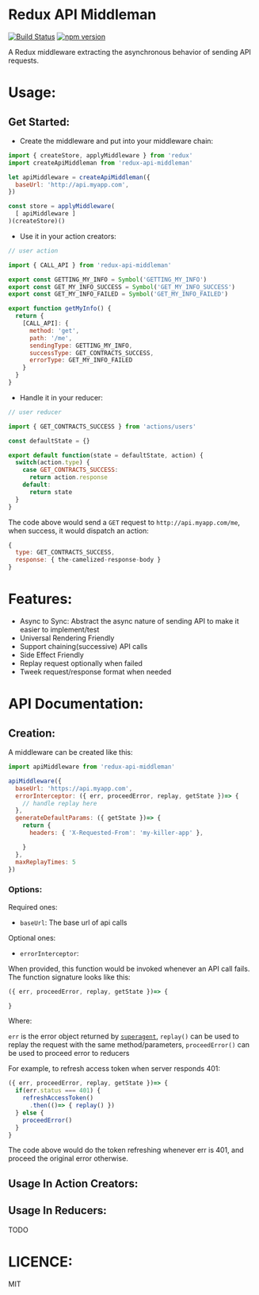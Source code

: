 # Redux API Middleman

[![Build Status](https://travis-ci.org/CodementorIO/redux-api-middleman.svg?branch=master)](https://travis-ci.org/CodementorIO/redux-api-middleman)
[![npm version](https://badge.fury.io/js/redux-api-middleman.svg)](https://badge.fury.io/js/redux-api-middleman)

A Redux middleware extracting the asynchronous behavior of sending API requests.


# Usage:

## Get Started:

- Create the middleware and put into your middleware chain:

```javascript
import { createStore, applyMiddleware } from 'redux'
import createApiMiddleman from 'redux-api-middleman'

let apiMiddleware = createApiMiddleman({
  baseUrl: 'http://api.myapp.com',
})

const store = applyMiddleware(
  [ apiMiddleware ]
)(createStore)()
```

- Use it in your action creators:

```javascript
// user action

import { CALL_API } from 'redux-api-middleman'

export const GETTING_MY_INFO = Symbol('GETTING_MY_INFO')
export const GET_MY_INFO_SUCCESS = Symbol('GET_MY_INFO_SUCCESS')
export const GET_MY_INFO_FAILED = Symbol('GET_MY_INFO_FAILED')

export function getMyInfo() {
  return {
    [CALL_API]: {
      method: 'get',
      path: '/me',
      sendingType: GETTING_MY_INFO,
      successType: GET_CONTRACTS_SUCCESS,
      errorType: GET_MY_INFO_FAILED
    }
  }
}
```

- Handle it in your reducer:

```javascript
// user reducer

import { GET_CONTRACTS_SUCCESS } from 'actions/users'

const defaultState = {}

export default function(state = defaultState, action) {
  switch(action.type) {
    case GET_CONTRACTS_SUCCESS:
      return action.response
    default:
      return state
  }
}

```

The code above would send a `GET` request to `http://api.myapp.com/me`,
when success, it would dispatch an action:

```javascript
{
  type: GET_CONTRACTS_SUCCESS,
  response: { the-camelized-response-body }
}
```

# Features:

- Async to Sync: Abstract the async nature of sending API to make it easier to implement/test
- Universal Rendering Friendly
- Support chaining(successive) API calls
- Side Effect Friendly
- Replay request optionally when failed
- Tweek request/response format when needed

# API Documentation:

## Creation:

A middleware can be created like this:

```javascript
import apiMiddleware from 'redux-api-middleman'

apiMiddleware({
  baseUrl: 'https://api.myapp.com',
  errorInterceptor: ({ err, proceedError, replay, getState })=> {
    // handle replay here
  },
  generateDefaultParams: ({ getState })=> {
    return {
      headers: { 'X-Requested-From': 'my-killer-app' },

    }
  },
  maxReplayTimes: 5
})
```

### Options:

Required ones:

- `baseUrl`: The base url of api calls

Optional ones:

- `errorInterceptor`:

When provided, this function would be invoked whenever an API call fails.
The function signature looks like this:

```javascript
({ err, proceedError, replay, getState })=> {

}
```

Where:

`err` is the error object returned by [`superagent`](https://visionmedia.github.io/superagent/),
`replay()` can be used to replay the request with the same method/parameters,
`proceedError()` can be used to proceed error to reducers

For example, to refresh access token when server responds 401:

```javascript
({ err, proceedError, replay, getState })=> {
  if(err.status === 401) {
    refreshAccessToken()
      .then(()=> { replay() })
  } else {
    proceedError()
  }
}
```

The code above would do the token refreshing whenever err is 401,
and proceed the original error otherwise.


## Usage In Action Creators:
## Usage In Reducers:
TODO

# LICENCE:
MIT
